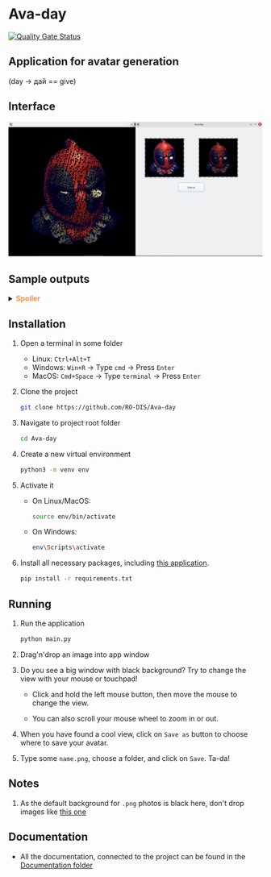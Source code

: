 # Ava-day

[![Quality Gate Status](https://sonarcloud.io/api/project_badges/measure?project=RO-DIS_Ava-day&metric=alert_status)](https://sonarcloud.io/dashboard?id=RO-DIS_Ava-day)

## Application for avatar generation

   (day -> дай == give)


## Interface

<img src="./README/interface.preview.png" style="height: auto; width: auto;"/>

## Sample outputs

   <details><summary><b><font color="#fa8e47">Spoiler</font></b></summary>
   <div id="column">
      <div id="row">
         <img src="./README/m.png" style="height: 400px; width: auto;"/>
         <img src="./README/m_c.png" style="height: 400px; width: auto;"/>
      </div>
      <div id="row">
         <img src="./README/tiger.png" style="height: 400px; width: auto;"/>
         <img src="./README/tiger_c.png" style="height: 400px; width: auto;"/>
      </div>
      <div id="row">
         <img src="./README/bird.png" style="height: 400px; width: auto;"/>
         <img src="./README/bird_c.png" style="height: 400px; width: auto;"/>
      </div>
      <div id="row">
         <img src="./README/hockey.png" style="height: 400px; width: auto;"/>
         <img src="./README/hockey_c.png" style="height: 400px; width: auto;"/>
      </div>
   </div>
   </details>

## Installation

1. Open a terminal in some folder
   - Linux: `Ctrl+Alt+T` 
   - Windows: `Win+R` -> Type `cmd` -> Press `Enter`
   - MacOS: `Cmd+Space` -> Type `terminal` -> Press `Enter`

1. Clone the project

   ```sh
   git clone https://github.com/RO-DIS/Ava-day
   ```

1. Navigate to project root folder

   ```sh
   cd Ava-day
   ```

1. Create a new virtual environment

   ```sh
   python3 -m venv env
   ```
1. Activate it

   - On Linux/MacOS:
      ```sh
      source env/bin/activate
      ```
   - On Windows:
      ```sh
      env\Scripts\activate
      ```

1. Install all necessary packages, including [this application](https://stackoverflow.com/a/50194143).

    ```sh
    pip install -r requirements.txt
    ```

## Running

1. Run the application

    ```sh
    python main.py
    ```

2. Drag'n'drop an image into app window

3. Do you see a big window with black background? Try to change the view with your mouse or touchpad!

   - Click and hold the left mouse button, then move the mouse to change the view. 

   - You can also scroll your mouse wheel to zoom in or out.

4. When you have found a cool view, click on `Save as` button to choose where to save your avatar.

5. Type some `name.png`, choose a folder, and click on `Save`. Ta-da!

## Notes

1. As the default background for `.png` photos is black here, don't drop images like [this one](https://upload.wikimedia.org/wikipedia/ru/thumb/7/78/Trollface.svg/1200px-Trollface.svg.png)

## Documentation

* All the documentation, connected to the project can be found in the [Documentation folder](/Documentation)